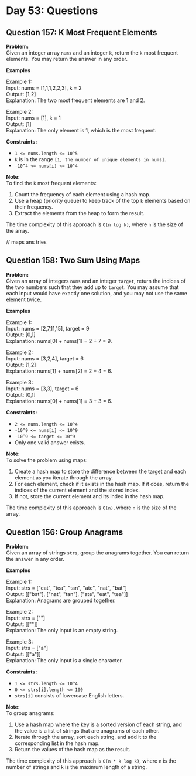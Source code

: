 # Day 53: Questions

## Question 157: K Most Frequent Elements

**Problem:**  
Given an integer array `nums` and an integer `k`, return the `k` most frequent elements. You may return the answer in any order.

**Examples**

Example 1:  
Input: nums = [1,1,1,2,2,3], k = 2  
Output: [1,2]  
Explanation: The two most frequent elements are 1 and 2.

Example 2:  
Input: nums = [1], k = 1  
Output: [1]  
Explanation: The only element is 1, which is the most frequent.

**Constraints:**

- `1 <= nums.length <= 10^5`
- `k` is in the range `[1, the number of unique elements in nums]`.
- `-10^4 <= nums[i] <= 10^4`

**Note:**  
To find the `k` most frequent elements:

1. Count the frequency of each element using a hash map.
2. Use a heap (priority queue) to keep track of the top `k` elements based on their frequency.
3. Extract the elements from the heap to form the result.

The time complexity of this approach is `O(n log k)`, where `n` is the size of the array.

// maps ans tries

## Question 158: Two Sum Using Maps

**Problem:**  
Given an array of integers `nums` and an integer `target`, return the indices of the two numbers such that they add up to `target`. You may assume that each input would have exactly one solution, and you may not use the same element twice.

**Examples**

Example 1:  
Input: nums = [2,7,11,15], target = 9  
Output: [0,1]  
Explanation: nums[0] + nums[1] = 2 + 7 = 9.

Example 2:  
Input: nums = [3,2,4], target = 6  
Output: [1,2]  
Explanation: nums[1] + nums[2] = 2 + 4 = 6.

Example 3:  
Input: nums = [3,3], target = 6  
Output: [0,1]  
Explanation: nums[0] + nums[1] = 3 + 3 = 6.

**Constraints:**

- `2 <= nums.length <= 10^4`
- `-10^9 <= nums[i] <= 10^9`
- `-10^9 <= target <= 10^9`
- Only one valid answer exists.

**Note:**  
To solve the problem using maps:

1. Create a hash map to store the difference between the target and each element as you iterate through the array.
2. For each element, check if it exists in the hash map. If it does, return the indices of the current element and the stored index.
3. If not, store the current element and its index in the hash map.

The time complexity of this approach is `O(n)`, where `n` is the size of the array.

## Question 156: Group Anagrams

**Problem:**  
Given an array of strings `strs`, group the anagrams together. You can return the answer in any order.

**Examples**

Example 1:  
Input: strs = ["eat", "tea", "tan", "ate", "nat", "bat"]  
Output: [["bat"], ["nat", "tan"], ["ate", "eat", "tea"]]  
Explanation: Anagrams are grouped together.

Example 2:  
Input: strs = [""]  
Output: [[""]]  
Explanation: The only input is an empty string.

Example 3:  
Input: strs = ["a"]  
Output: [["a"]]  
Explanation: The only input is a single character.

**Constraints:**

- `1 <= strs.length <= 10^4`
- `0 <= strs[i].length <= 100`
- `strs[i]` consists of lowercase English letters.

**Note:**  
To group anagrams:

1. Use a hash map where the key is a sorted version of each string, and the value is a list of strings that are anagrams of each other.
2. Iterate through the array, sort each string, and add it to the corresponding list in the hash map.
3. Return the values of the hash map as the result.

The time complexity of this approach is `O(n * k log k)`, where `n` is the number of strings and `k` is the maximum length of a string.

